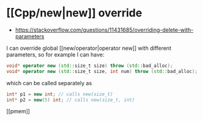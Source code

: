 # [[Cpp/new|new]] override

- https://stackoverflow.com/questions/11431685/overriding-delete-with-parameters

I can override global [[new/operator|operator new]] with different parameters, so for example I can have:

```cpp
void* operator new (std::size_t size) throw (std::bad_alloc);
void* operator new (std::size_t size, int num) throw (std::bad_alloc);
```

which can be called separately as

```cpp
int* p1 = new int; // calls new(size_t)
int* p2 = new(5) int; // calls new(size_t, int)
```


[[pmem]]